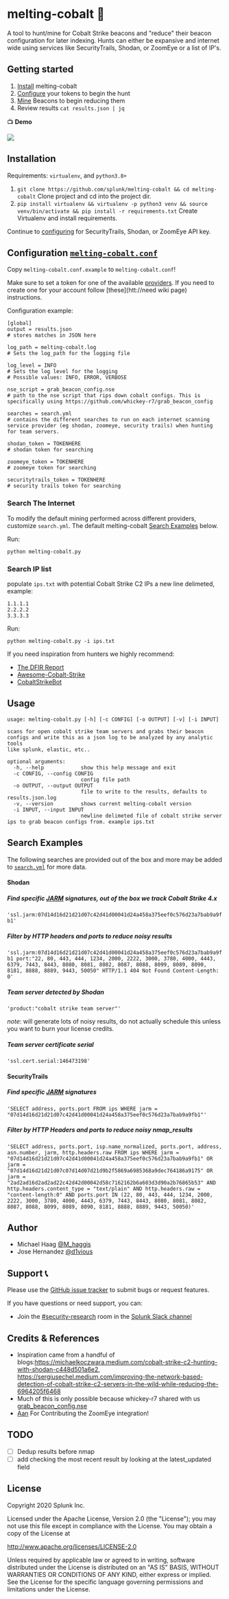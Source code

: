 # melting-cobalt 👀
A tool to hunt/mine for Cobalt Strike beacons and "reduce"
their beacon configuration for later indexing. Hunts can either be expansive and internet wide using services like SecurityTrails, Shodan, or ZoomEye or a list of IP's.

## Getting started

1. [Install](#installation) melting-cobalt
2. [Configure](#configuration) your tokens to begin the hunt
3. [Mine](#search-examples) Beacons to begin reducing them
4. Review results `cat results.json | jq`

:tv: **Demo**

![](static/demo.gif)

## Installation

Requirements: `virtualenv`, and `python3.8+`

1. `git clone https://github.com/splunk/melting-cobalt && cd melting-cobalt` Clone project and cd into the project dir.
2. `pip install virtualenv && virtualenv -p python3 venv && source venv/bin/activate && pip install -r requirements.txt` Create Virtualenv and install requirements.

Continue to [configuring](#configuration) for SecurityTrails, Shodan, or ZoomEye API key.

## Configuration [`melting-cobalt.conf`](https://github.com/splunk/melting-cobalt/blob/master/melting-cobalt.conf.example)

Copy `melting-cobalt.conf.example` to `melting-cobalt.conf`!

Make sure to set a token for one of the available [providers](https://github.com/splunk/melting-cobalt/blob/main/melting-cobalt.conf.example#L18-L25). If you need to create one for your account follow [these](htt://need wiki page) instructions.

Configuration example:

```
[global]
output = results.json
# stores matches in JSON here

log_path = melting-cobalt.log
# Sets the log_path for the logging file

log_level = INFO
# Sets the log level for the logging
# Possible values: INFO, ERROR, VERBOSE

nse_script = grab_beacon_config.nse
# path to the nse script that rips down cobalt configs. This is specifically using https://github.com/whickey-r7/grab_beacon_config

searches = search.yml
# contains the different searches to run on each internet scanning service provider (eg shodan, zoomeye, security trails) when hunting for team servers.

shodan_token = TOKENHERE
# shodan token for searching

zoomeye_token = TOKENHERE
# zoomeye token for searching

securitytrails_token = TOKENHERE
# security trails token for searching
```

### Search The Internet

To modify the default mining performed across different providers, customize `search.yml`. The default melting-cobalt [Search Examples](#search-examples) below.

Run:

`python melting-cobalt.py`

### Search IP list
populate `ips.txt` with potential Cobalt Strike C2 IPs a new line delimeted, example:

```
1.1.1.1
2.2.2.2
3.3.3.3
```

Run:

`python melting-cobalt.py -i ips.txt`

If you need inspiration from hunters we highly recommend:

* [The DFIR Report](https://twitter.com/TheDFIRReport)
* [Awesome-Cobalt-Strike](https://github.com/MichaelKoczwara/Awesome-CobaltStrike-Defence)
* [CobaltStrikeBot](https://twitter.com/cobaltstrikebot)

## Usage

```
usage: melting-cobalt.py [-h] [-c CONFIG] [-o OUTPUT] [-v] [-i INPUT]

scans for open cobalt strike team servers and grabs their beacon configs and write this as a json log to be analyzed by any analytic tools
like splunk, elastic, etc..

optional arguments:
  -h, --help            show this help message and exit
  -c CONFIG, --config CONFIG
                        config file path
  -o OUTPUT, --output OUTPUT
                        file to write to the results, defaults to results.json.log
  -v, --version         shows current melting-cobalt version
  -i INPUT, --input INPUT
                        newline delimeted file of cobalt strike server ips to grab beacon configs from. example ips.txt
```

## Search Examples

The following searches are provided out of the box and more may be added to [`search.yml`](https://github.com/splunk/melting-cobalt/blob/main/search.yml) for more data.

#### Shodan

##### Find specific [JARM](https://blog.cobaltstrike.com/2020/12/08/a-red-teamer-plays-with-jarm/) signatures, out of the box we track Cobalt Strike 4.x
`'ssl.jarm:07d14d16d21d21d07c42d41d00041d24a458a375eef0c576d23a7bab9a9fb1'`

##### Filter by HTTP headers and ports to reduce noisy results
`'ssl.jarm:07d14d16d21d21d07c42d41d00041d24a458a375eef0c576d23a7bab9a9fb1 port:"22, 80, 443, 444, 1234, 2000, 2222, 3000, 3780, 4000, 4443, 6379, 7443, 8443, 8080, 8081, 8082, 8087, 8088, 8099, 8089, 8090, 8181, 8888, 8889, 9443, 50050" HTTP/1.1 404 Not Found Content-Length: 0'`

##### Team server detected by Shodan
`'product:"cobalt strike team server"'`

_note_: will generate lots of noisy results, do not actually schedule this unless you want to burn your license credits.

##### Team server certificate serial
`'ssl.cert.serial:146473198'`

#### SecurityTrails

##### Find specific [JARM](https://blog.cobaltstrike.com/2020/12/08/a-red-teamer-plays-with-jarm/) signatures
`'SELECT address, ports.port FROM ips WHERE jarm = "07d14d16d21d21d07c42d41d00041d24a458a375eef0c576d23a7bab9a9fb1"'`

##### Filter by HTTP Headers and ports to reduce noisy nmap_results
`'SELECT address, ports.port, isp.name_normalized, ports.port, address, asn.number, jarm, http.headers.raw FROM ips WHERE jarm = "07d14d16d21d21d07c42d41d00041d24a458a375eef0c576d23a7bab9a9fb1" OR jarm = "07d14d16d21d21d07c07d14d07d21d9b2f5869a6985368a9dec764186a9175" OR jarm = "2ad2ad16d2ad2ad22c42d42d00042d58c7162162b6a603d3d90a2b76865b53" AND http.headers.content_type = "text/plain" AND http.headers.raw = "content-length:0" AND ports.port IN (22, 80, 443, 444, 1234, 2000, 2222, 3000, 3780, 4000, 4443, 6379, 7443, 8443, 8080, 8081, 8082, 8087, 8088, 8099, 8089, 8090, 8181, 8888, 8889, 9443, 50050)'`

## Author

* Michael Haag [@M_haggis](https://twitter.com/M_haggis)
* Jose Hernandez [@d1vious](https://twitter.com/d1vious)

## Support 📞
Please use the [GitHub issue tracker](https://github.com/splunk/melting-cobalt/issues) to submit bugs or request features.

If you have questions or need support, you can:

* Join the [#security-research](https://splunk-usergroups.slack.com/archives/C1S5BEF38) room in the [Splunk Slack channel](http://splunk-usergroups.slack.com)

## Credits & References

* Inspiration came from a handful of blogs:https://michaelkoczwara.medium.com/cobalt-strike-c2-hunting-with-shodan-c448d501a6e2, https://sergiusechel.medium.com/improving-the-network-based-detection-of-cobalt-strike-c2-servers-in-the-wild-while-reducing-the-6964205f6468
* Much of this is only possible because whickey-r7 shared with us [grab_beacon_config.nse](https://github.com/whickey-r7/grab_beacon_config)
* [Aan](https://twitter.com/petruknisme) For Contributing the ZoomEye integration!

## TODO
- [ ] Dedup results before nmap
- [ ] add checking the most recent result by looking at the latest_updated field

## License
Copyright 2020 Splunk Inc.

Licensed under the Apache License, Version 2.0 (the "License");
you may not use this file except in compliance with the License.
You may obtain a copy of the License at

http://www.apache.org/licenses/LICENSE-2.0

Unless required by applicable law or agreed to in writing, software
distributed under the License is distributed on an "AS IS" BASIS,
WITHOUT WARRANTIES OR CONDITIONS OF ANY KIND, either express or implied.
See the License for the specific language governing permissions and
limitations under the License.
